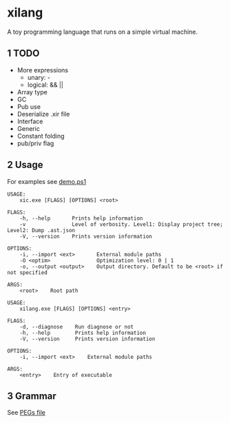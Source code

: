 # xilang

A toy programming language that runs on a simple virtual machine.

## 1 TODO

* More expressions
    * unary: -
    * logical: && ||
* Array type
* GC
* Pub use
* Deserialize .xir file
* Interface
* Generic
* Constant folding
* pub/priv flag

## 2 Usage

For examples see [demo.ps1](demo.ps1)

```
USAGE:
    xic.exe [FLAGS] [OPTIONS] <root>

FLAGS:
    -h, --help       Prints help information
    -v               Level of verbosity. Level1: Display project tree; Level2: Dump .ast.json
    -V, --version    Prints version information

OPTIONS:
    -i, --import <ext>       External module paths
    -O <optim>               Optimization level: 0 | 1
    -o, --output <output>    Output directory. Default to be <root> if not specified

ARGS:
    <root>    Root path
```


```
USAGE:
    xilang.exe [FLAGS] [OPTIONS] <entry>

FLAGS:
    -d, --diagnose    Run diagnose or not
    -h, --help        Prints help information
    -V, --version     Prints version information

OPTIONS:
    -i, --import <ext>    External module paths

ARGS:
    <entry>    Entry of executable
```

## 3 Grammar

See [PEGs file](src/lang/parser/grammar.pest)